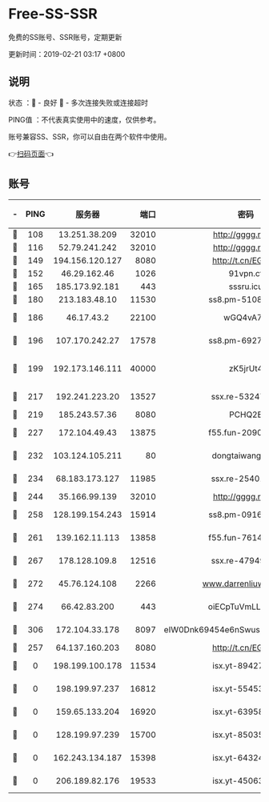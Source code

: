 # Free-SS-SSR

免费的SS账号、SSR账号，定期更新

更新时间：2019-02-21 03:17 +0800

## 说明

状态     ：🙂 - 良好 🙁 - 多次连接失败或连接超时

PING值   ：不代表真实使用中的速度，仅供参考。

账号兼容SS、SSR，你可以自由在两个软件中使用。

👉[扫码页面](https://liesauer.github.io/free-ss-ssr.github.io/)👈

## 账号

|-|PING|服务器|端口|密码|加密方式|区域|
|:----:|:----:|:-----:|-----:|:----:|:----:|:----:|
|🙂|108|13.251.38.209|32010|http://gggg.rocks|chacha20|SG|
|🙂|116|52.79.241.242|32010|http://gggg.rocks|chacha20|KR|
|🙂|149|194.156.120.127|8080|http://t.cn/EGJIyrl|rc4-md5|RU|
|🙂|152|46.29.162.46|1026|91vpn.cf|rc4-md5|RU|
|🙂|165|185.173.92.181|443|sssru.icu|rc4-md5|RU|
|🙂|180|213.183.48.10|11530|ss8.pm-51089820|rc4-md5|RU|
|🙂|186|46.17.43.2|22100|wGQ4vA7D|aes-256-gcm|RU|
|🙂|196|107.170.242.27|17578|ss8.pm-69276184|aes-256-cfb|US|
|🙂|199|192.173.146.111|40000|zK5jrUt4|chacha20-ietf-poly1305|US|
|🙂|217|192.241.223.20|13527|ssx.re-53247060|aes-256-cfb|US|
|🙂|219|185.243.57.36|8080|PCHQ2E|rc4-md5|US|
|🙂|227|172.104.49.43|13875|f55.fun-20902073|aes-256-cfb|SG|
|🙂|232|103.124.105.211|80|dongtaiwang.com|aes-256-cfb|US|
|🙂|234|68.183.173.127|11985|ssx.re-25401129|aes-256-cfb|US|
|🙂|244|35.166.99.139|32010|http://gggg.rocks|chacha20|US|
|🙂|258|128.199.154.243|15914|ss8.pm-09160539|aes-256-cfb|SG|
|🙂|261|139.162.11.113|13858|f55.fun-76142283|aes-256-cfb|SG|
|🙂|267|178.128.109.8|12516|ssx.re-47949672|aes-256-cfb|SG|
|🙂|272|45.76.124.108|2266|www.darrenliuwei.com|aes-256-cfb|AU|
|🙂|274|66.42.83.200|443|oiECpTuVmLLxk4Ts|aes-256-cfb|US|
|🙂|306|172.104.33.178|8097|eIW0Dnk69454e6nSwuspv9DmS201tQ0D|aes-256-cfb|SG|
|🙂|257|64.137.160.203|8080|http://t.cn/EGJIyrl|rc4-md5|CA|
|🙁|0|198.199.100.178|11534|isx.yt-89427709|aes-256-cfb|US|
|🙁|0|198.199.97.237|16812|isx.yt-55453633|aes-256-cfb|US|
|🙁|0|159.65.133.204|16920|isx.yt-63958934|aes-256-cfb|SG|
|🙁|0|128.199.97.239|15700|isx.yt-85035186|aes-256-cfb|SG|
|🙁|0|162.243.134.187|15398|isx.yt-64324153|aes-256-cfb|US|
|🙁|0|206.189.82.176|19533|isx.yt-45063216|aes-256-cfb|SG|
